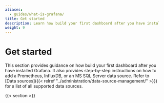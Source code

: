 ```yaml
---
aliases:
  - guides/what-is-grafana/
title: Get started
description: Learn how build your first dashboard after you have installed Grafana.
weight: 9
---
```


# Get started

This section provides guidance on how build your first dashboard after you have installed Grafana. It also provides step-by-step instructions on how to add a Prometheus, InfluxDB, or an MS SQL Server data source. Refer to [Data sources]({{< relref "../administration/data-source-management/" >}}) for a list of all supported data sources.

{{< section >}}
